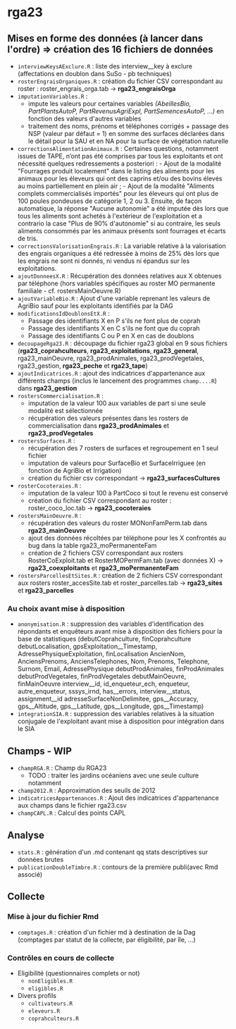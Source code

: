 # rga23

## Mises en forme des données (à lancer dans l'ordre) => création des 16 fichiers de données
- `interviewKeysAExclure.R` : liste des interview__key à exclure (affectations en doublon dans SuSo - pb techniques)
- `rosterEngraisOrganiques.R` : création du fichier CSV correspondant au roster : roster_engrais_orga.tab -> **rga23_engraisOrga**
- `imputationVariables.R` :
    - impute les valeurs pour certaines variables *(AbeillesBio, PartPlantsAutoP, PartRevenusAgriExpl, PartSemencesAutoP, ...)* en fonction des valeurs d'autres variables
    - traitement des noms, prénoms et téléphones corrigés + passage des NSP (valeur par défaut = 1) en somme des surfaces déclarées dans le détail pour la SAU et en NA pour la surface de végétation naturelle
- `correctionsAlimentationAnimaux.R` : Certaines questions, notamment issues de TAPE, n’ont pas été comprises par tous les exploitants et ont nécessité quelques redressements a posteriori : 
        - Ajout de la modalité "Fourrages produit localement" dans le listing des aliments pour les animaux pour les éleveurs qui ont des caprins et/ou des bovins élevés au moins partiellement en plein air ;
        - Ajout de la modalité "Aliments complets commercialisés importés" pour les éleveurs qui ont plus de 100 poules pondeuses de catégorie 1, 2 ou 3.
Ensuite, de façon automatique, la réponse "Aucune autonomie" a été imputée dès lors que tous les aliments sont achetés à l'extérieur de l'exploitation et a contrario la case "Plus de 90% d'autonomie" si au contraire, les seuls aliments consommés par les animaux présents sont fourrages et écarts de tris.
- `correctionsValorisationEngrais.R` : La variable relative à la valorisation des engrais organiques  a été redressée à moins de 25% dès lors que les engrais ne sont ni donnés, ni vendus ni épandus sur les exploitations.
- `ajoutDonneesX.R` : Récupération des données relatives aux X obtenues par téléphone (hors variables spécifiques au roster MO permanente familiale - cf. rostersMainOeuvre.R)
- `ajoutVariableBio.R` : Ajout d'une variable reprenant les valeurs de AgriBio sauf pour les exploitants identifiés par la DAG
- `modificationsIdDoublonsEtX.R` :
    - Passage des identifiants X en P s'ils ne font plus de coprah
    - Passage des identifiants X en C s'ils ne font que du coprah
    - Passage des identifiants C ou P en X en cas de doublons
- `decoupageRga23.R` : découpage du fichier rga23 global en 9 sous fichiers (**rga23_coprahculteurs**, **rga23_exploitations**, **rga23_general**, rga23_mainOeuvre, rga23_prodAnimales, rga23_prodVegetales, rga23_gestion, **rga23_peche** et **rga23_tape**)
- `ajoutIndicatrices.R` : ajout des indicatrices d'appartenance aux différents champs (inclus le lancement des programmes `champ....R`) dans **rga23_gestion**
- `rostersCommercialisation.R` :
    - imputation de la valeur 100 aux variables de part si une seule modalité est sélectionnée
    - récupération des valeurs présentes dans les rosters de commercialisation dans **rga23_prodAnimales** et **rga23_prodVegetales**
- `rostersSurfaces.R` : 
    - récupération des 7 rosters de surfaces et regroupement en 1 seul fichier
    - imputation de valeurs pour SurfaceBio et SurfaceIrriguee (en fonction de AgriBio et Irrigation)
    - création du fichier csv correspondant -> **rga23_surfacesCultures**
- `rosterCocoteraies.R` :
    - imputation de la valeur 100 à PartCoco si tout le revenu est conservé
    - création du fichier CSV correspondant au roster : roster_coco_loc.tab -> **rga23_cocoteraies**
- `rostersMainOeuvre.R` :
    - récupération des valeurs du roster MONonFamPerm.tab dans **rga23_mainOeuvre**
    - ajout des données récoltées par téléphone pour les X confrontés au bug dans la table rga23_moPermanenteFam
    - création de 2 fichiers CSV correspondant aux rosters RosterCoExploit.tab et RosterMOPermFam.tab (avec données X) -> **rga23_coexploitants** et **rga23_moPermanenteFam**
- `rostersParcellesEtSites.R` : création de 2 fichiers CSV correspondant aux rosters roster_accesSite.tab et roster_parcelles.tab -> **rga23_sites** et **rga23_parcelles**
### Au choix avant mise à disposition
- `anonymisation.R` : suppression des variables d'identification des répondants et enquêteurs avant mise à disposition des fichiers pour la base de statistiques (debutCoprahculture, finCoprahculture debutLocalisation, gpsExploitation__Timestamp, AdressePhysiqueExploitation, finLocalisation AncienNom, AnciensPrenoms, AnciensTelephones, Nom, Prenoms, Telephone, Surnom, Email, AdressePhysique debutProdAnimales, finProdAnimales debutProdVegetales, finProdVegetales debutMainOeuvre, finMainOeuvre interview__id, id_enqueteur_ech, enqueteur, autre_enqueteur, sssys_irnd, has__errors, interview__status, assignment__id adresseSurfaceNonDelimitee, gps__Accuracy, gps__Altitude, gps__Latitude, gps__Longitude, gps__Timestamp)
- `integrationSIA.R` : suppression des variables relatives à la situation conjugale de l'exploitant avant mise à disposition pour intégration dans le SIA

## Champs - WIP
- `champRGA.R` : Champ du RGA23
    - TODO : traiter les jardins océaniens avec une seule culture notamment
- `champ2012.R` : Approximation des seuils de 2012
- `indicatricesAppartenances.R` : Ajout des indicatrices d'appartenance aux champs dans le fichier rga23.csv
- `champCAPL.R` : Calcul des points CAPL
  
## Analyse
- `stats.R` : génération d'un .md contenant qq stats descriptives sur données brutes
- `publicationDoubleTimbre.R` : contours de la première publi(avec Rmd associé)

## Collecte
### Mise à jour du fichier Rmd
- `comptages.R` : création d'un fichier md à destination de la Dag (comptages par statut de la collecte, par éligibilité, par île, ...)
### Contrôles en cours de collecte
- Eligibilité (questionnaires complets or not)
	- `nonEligibles.R`
	- `eligibles.R`
- Divers profils
	- `cultivateurs.R`
	- `eleveurs.R`
	- `coprahculteurs.R`
